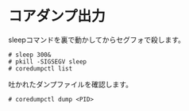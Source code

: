 # コアダンプ出力
sleepコマンドを裏で動かしてからセグフォで殺します。
```
# sleep 300&
# pkill -SIGSEGV sleep
# coredumpctl list
```
吐かれたダンプファイルを確認します。
```
# coredumpctl dump <PID>
```
